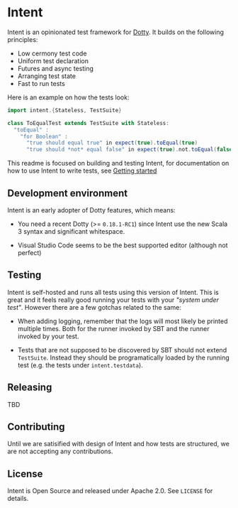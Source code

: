 # Intent

Intent is an opinionated test framework for [Dotty](https://dotty.epfl.ch). It builds on
the following principles:

* Low cermony test code
* Uniform test declaration
* Futures and async testing
* Arranging test state
* Fast to run tests

Here is an example on how the tests look:

```scala
import intent.{Stateless, TestSuite}

class ToEqualTest extends TestSuite with Stateless:
  "toEqual" :
    "for Boolean" :
      "true should equal true" in expect(true).toEqual(true)
      "true should *not* equal false" in expect(true).not.toEqual(false)
```

This readme is focused on building and testing Intent, for documentation on
how to use Intent to write tests, see [Getting started](docs/getting-started.md)


## Development environment

Intent is an early adopter of Dotty features, which means:
* You need a recent Dotty (>= `0.18.1-RC1`) since Intent use the new Scala 3 syntax
 and significant whitespace.

* Visual Studio Code seems to be the best supported editor (although not perfect)


## Testing

Intent is self-hosted and runs all tests using this version of Intent. This is
great and it feels really good running your tests with your _"system under test"_.
However there are a few gotchas related to the same:

* When adding logging, remember that the logs will most likely be printed multiple
  times. Both for the runner invoked by SBT and the runner invoked by your test.

* Tests that are not supposed to be discovered by SBT should not extend `TestSuite`.
  Instead they should be programatically loaded by the running test (e.g. the tests
  under `intent.testdata`).


## Releasing

TBD


## Contributing

Until we are satisified with design of Intent and how tests are structured, we are
not accepting any contributions.


## License

Intent is Open Source and released under Apache 2.0. See `LICENSE` for details.
